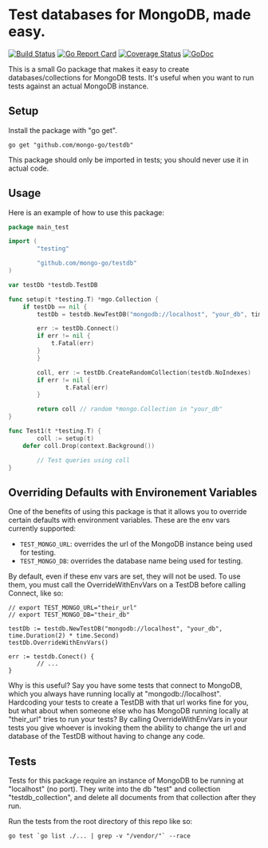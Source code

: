 # Test databases for MongoDB, made easy.

[![Build Status](https://travis-ci.org/mongo-go/testdb.svg?branch=master)](https://travis-ci.org/mongo-go/testdb)
[![Go Report Card](https://goreportcard.com/badge/github.com/mongo-go/testdb)](https://goreportcard.com/report/github.com/mongo-go/testdb)
[![Coverage Status](https://coveralls.io/repos/github/mongo-go/testdb/badge.svg?branch=master&)](https://coveralls.io/github/mongo-go/testdb?branch=master)
[![GoDoc](https://godoc.org/github.com/mongo-go/testdb?status.svg)](https://pkg.go.dev/github.com/mongo-go/testdb)

This is a small Go package that makes it easy to create databases/collections for MongoDB tests.
It's useful when you want to run tests against an actual MongoDB instance.

## Setup
Install the package with "go get".
```
go get "github.com/mongo-go/testdb"
```

This package should only be imported in tests; you should never use it in actual code.

## Usage
Here is an example of how to use this package:
```go
package main_test

import (
        "testing"

        "github.com/mongo-go/testdb"
)

var testDb *testdb.TestDB

func setup(t *testing.T) *mgo.Collection {
	if testDb == nil {
		testDb = testdb.NewTestDB("mongodb://localhost", "your_db", time.Duration(2) * time.Second)

		err := testDb.Connect()
		if err != nil {
			t.Fatal(err)
		}
        }

        coll, err := testDb.CreateRandomCollection(testdb.NoIndexes)
        if err != nil {
                t.Fatal(err)
        }

        return coll // random *mongo.Collection in "your_db"
}

func Test1(t *testing.T) {
        coll := setup(t)
	defer coll.Drop(context.Background())

        // Test queries using coll
}
```

## Overriding Defaults with Environement Variables
One of the benefits of using this package is that it allows you to override certain defaults with environment variables.
These are the env vars currently supported:
* `TEST_MONGO_URL`: overrides the url of the MongoDB instance being used for testing.
* `TEST_MONGO_DB`: overrides the database name being used for testing.

By default, even if these env vars are set, they will not be used. To use them, you must call the OverrideWithEnvVars on a TestDB before calling Connect, like so:
```
// export TEST_MONGO_URL="their_url"
// export TEST_MONGO_DB="their_db"

testDb := testdb.NewTestDB("mongodb://localhost", "your_db", time.Duration(2) * time.Second)
testDb.OverrideWithEnvVars()

err := testdb.Conect() {
        // ...
}
```

Why is this useful? Say you have some tests that connect to MongoDB, which you always have running locally at "mongodb://localhost".
Hardcoding your tests to create a TestDB with that url works fine for you, but what about when someone else who has MongoDB running locally at "their_url" tries to run your tests?
By calling OverrideWithEnvVars in your tests you give whoever is invoking them the ability to change the url and database of the TestDB without having to change any code.

## Tests
Tests for this package require an instance of MongoDB to be running at "localhost" (no port).
They write into the db "test" and collection "testdb_collection", and delete all documents from that collection after they run.

Run the tests from the root directory of this repo like so:
```
go test `go list ./... | grep -v "/vendor/"` --race
```
